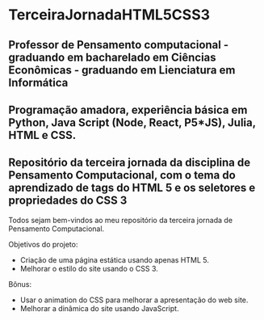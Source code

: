 # TerceiraJornadaHTML5CSS3
## Professor de Pensamento computacional -  graduando em bacharelado em Ciências Econômicas - graduando em Lienciatura em Informática
## Programação amadora, experiência básica em Python, Java Script (Node, React, P5*JS), Julia, HTML e CSS.
## Repositório da terceira jornada da disciplina de Pensamento Computacional, com o tema do aprendizado de tags do HTML 5 e os seletores e propriedades do CSS 3

Todos sejam bem-vindos ao meu repositório da terceira jornada de Pensamento Computacional.

Objetivos do projeto:

- Criação de uma página estática usando apenas HTML 5.
- Melhorar o estilo do site usando o CSS 3.


Bônus:
- Usar o animation do CSS para melhorar a apresentação do web site.
- Melhorar a dinâmica do site usando JavaScript.

